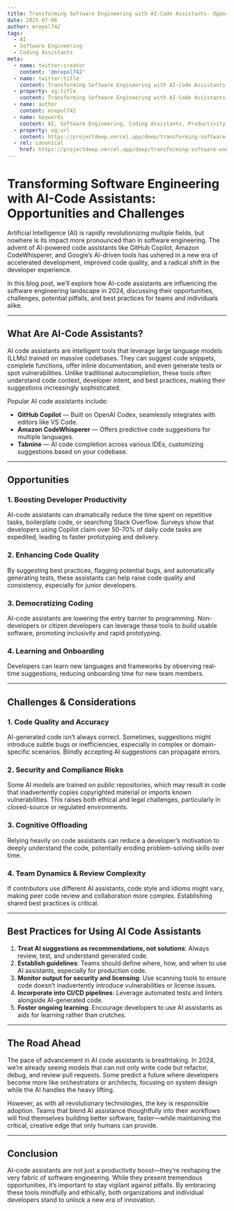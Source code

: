 ```yaml
---
title: Transforming Software Engineering with AI-Code Assistants- Opportunities and Challenges
date: 2025-07-06
author: mrepol742
tags:
  - AI
  - Software Engineering
  - Coding Assistants
meta:
  - name: twitter:creator
    content: '@mrepol742'
  - name: twitter:title
    content: Transforming Software Engineering with AI-Code Assistants- Opportunities and Challenges
  - property: og:title
    content: Transforming Software Engineering with AI-Code Assistants- Opportunities and Challenges
  - name: author
    content: mrepol742
  - name: keywords
    content: AI, Software Engineering, Coding Assistants, Productivity, Trends, Software Development
  - property: og:url
    content: https://projectdeep.vercel.app/deep/transforming-software-engineering-with-aicode-assistants-opportunities-and-challenges/
  - rel: canonical
    href: https://projectdeep.vercel.app/deep/transforming-software-engineering-with-aicode-assistants-opportunities-and-challenges/
---
```


# Transforming Software Engineering with AI-Code Assistants: Opportunities and Challenges

Artificial Intelligence (AI) is rapidly revolutionizing multiple fields, but nowhere is its impact more pronounced than in software engineering. The advent of AI-powered code assistants like GitHub Copilot, Amazon CodeWhisperer, and Google’s AI-driven tools has ushered in a new era of accelerated development, improved code quality, and a radical shift in the developer experience.

In this blog post, we’ll explore how AI-code assistants are influencing the software engineering landscape in 2024, discussing their opportunities, challenges, potential pitfalls, and best practices for teams and individuals alike.

---

## What Are AI-Code Assistants?

AI code assistants are intelligent tools that leverage large language models (LLMs) trained on massive codebases. They can suggest code snippets, complete functions, offer inline documentation, and even generate tests or spot vulnerabilities. Unlike traditional autocompletion, these tools often understand code context, developer intent, and best practices, making their suggestions increasingly sophisticated.

Popular AI code assistants include:

- **GitHub Copilot** — Built on OpenAI Codex, seamlessly integrates with editors like VS Code.
- **Amazon CodeWhisperer** — Offers predictive code suggestions for multiple languages.
- **Tabnine** — AI code completion across various IDEs, customizing suggestions based on your codebase.

---

## Opportunities

### 1. Boosting Developer Productivity
AI-code assistants can dramatically reduce the time spent on repetitive tasks, boilerplate code, or searching Stack Overflow. Surveys show that developers using Copilot claim over 50-70% of daily code tasks are expedited, leading to faster prototyping and delivery.

### 2. Enhancing Code Quality
By suggesting best practices, flagging potential bugs, and automatically generating tests, these assistants can help raise code quality and consistency, especially for junior developers.

### 3. Democratizing Coding
AI-code assistants are lowering the entry barrier to programming. Non-developers or citizen developers can leverage these tools to build usable software, promoting inclusivity and rapid prototyping.

### 4. Learning and Onboarding
Developers can learn new languages and frameworks by observing real-time suggestions, reducing onboarding time for new team members.

---

## Challenges & Considerations

### 1. Code Quality and Accuracy

AI-generated code isn’t always correct. Sometimes, suggestions might introduce subtle bugs or inefficiencies, especially in complex or domain-specific scenarios. Blindly accepting AI suggestions can propagate errors.

### 2. Security and Compliance Risks

Some AI models are trained on public repositories, which may result in code that inadvertently copies copyrighted material or imports known vulnerabilities. This raises both ethical and legal challenges, particularly in closed-source or regulated environments.

### 3. Cognitive Offloading

Relying heavily on code assistants can reduce a developer’s motivation to deeply understand the code, potentially eroding problem-solving skills over time.

### 4. Team Dynamics & Review Complexity

If contributors use different AI assistants, code style and idioms might vary, making peer code review and collaboration more complex. Establishing shared best practices is critical.

---

## Best Practices for Using AI Code Assistants

1. **Treat AI suggestions as recommendations, not solutions**: Always review, test, and understand generated code.
2. **Establish guidelines**: Teams should define where, how, and when to use AI assistants, especially for production code.
3. **Monitor output for security and licensing**: Use scanning tools to ensure code doesn’t inadvertently introduce vulnerabilities or license issues.
4. **Incorporate into CI/CD pipelines**: Leverage automated tests and linters alongside AI-generated code.
5. **Foster ongoing learning**: Encourage developers to use AI assistants as aids for learning rather than crutches.

---

## The Road Ahead

The pace of advancement in AI code assistants is breathtaking. In 2024, we’re already seeing models that can not only write code but refactor, debug, and review pull requests. Some predict a future where developers become more like orchestrators or architects, focusing on system design while the AI handles the heavy lifting.

However, as with all revolutionary technologies, the key is responsible adoption. Teams that blend AI assistance thoughtfully into their workflows will find themselves building better software, faster—while maintaining the critical, creative edge that only humans can provide.

---

## Conclusion

AI-code assistants are not just a productivity boost—they’re reshaping the very fabric of software engineering. While they present tremendous opportunities, it’s important to stay vigilant against pitfalls. By embracing these tools mindfully and ethically, both organizations and individual developers stand to unlock a new era of innovation.
